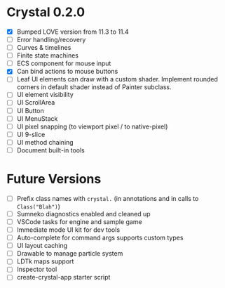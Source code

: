 # Crystal 0.2.0

- [x] Bumped LOVE version from 11.3 to 11.4
- [ ] Error handling/recovery
- [ ] Curves & timelines
- [ ] Finite state machines
- [ ] ECS component for mouse input
- [x] Can bind actions to mouse buttons
- [ ] Leaf UI elements can draw with a custom shader. Implement rounded corners in default shader instead of Painter subclass.
- [ ] UI element visibility
- [ ] UI ScrollArea
- [ ] UI Button
- [ ] UI MenuStack
- [ ] UI pixel snapping (to viewport pixel / to native-pixel)
- [ ] UI 9-slice
- [ ] UI method chaining
- [ ] Document built-in tools

# Future Versions

- [ ] Prefix class names with `crystal.` (in annotations and in calls to `Class("Blah")`)
- [ ] Sumneko diagnostics enabled and cleaned up
- [ ] VSCode tasks for engine and sample game
- [ ] Immediate mode UI kit for dev tools
- [ ] Auto-complete for command args supports custom types
- [ ] UI layout caching
- [ ] Drawable to manage particle system
- [ ] LDTk maps support
- [ ] Inspector tool
- [ ] create-crystal-app starter script
